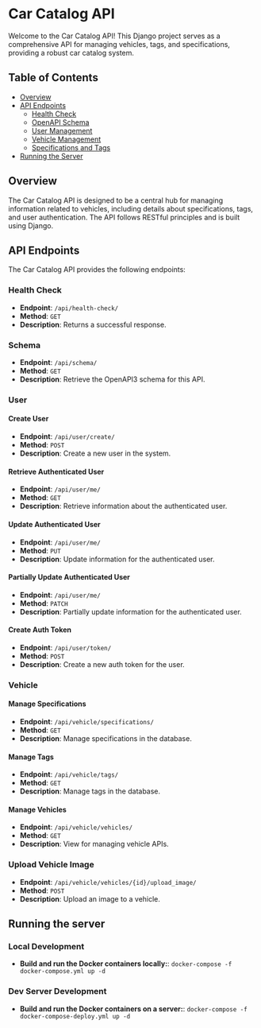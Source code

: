 # Car Catalog API

Welcome to the Car Catalog API! This Django project serves as a comprehensive API for managing vehicles, tags, and specifications, providing a robust car catalog system.

## Table of Contents
- [Overview](#overview)
- [API Endpoints](#api-endpoints)
  - [Health Check](#health-check)
  - [OpenAPI Schema](#openapi-schema)
  - [User Management](#user-management)
  - [Vehicle Management](#vehicle-management)
  - [Specifications and Tags](#specifications-and-tags)
- [Running the Server](#running-server)

## Overview

The Car Catalog API is designed to be a central hub for managing information related to vehicles, including details about specifications, tags, and user authentication. The API follows RESTful principles and is built using Django.

## API Endpoints

The Car Catalog API provides the following endpoints:

### Health Check

- **Endpoint**: `/api/health-check/`
- **Method**: `GET`
- **Description**: Returns a successful response.

### Schema

- **Endpoint**: `/api/schema/`
- **Method**: `GET`
- **Description**: Retrieve the OpenAPI3 schema for this API.

### User

#### Create User

- **Endpoint**: `/api/user/create/`
- **Method**: `POST`
- **Description**: Create a new user in the system.

#### Retrieve Authenticated User

- **Endpoint**: `/api/user/me/`
- **Method**: `GET`
- **Description**: Retrieve information about the authenticated user.

#### Update Authenticated User

- **Endpoint**: `/api/user/me/`
- **Method**: `PUT`
- **Description**: Update information for the authenticated user.

#### Partially Update Authenticated User

- **Endpoint**: `/api/user/me/`
- **Method**: `PATCH`
- **Description**: Partially update information for the authenticated user.

#### Create Auth Token

- **Endpoint**: `/api/user/token/`
- **Method**: `POST`
- **Description**: Create a new auth token for the user.

### Vehicle

#### Manage Specifications

- **Endpoint**: `/api/vehicle/specifications/`
- **Method**: `GET`
- **Description**: Manage specifications in the database.

#### Manage Tags

- **Endpoint**: `/api/vehicle/tags/`
- **Method**: `GET`
- **Description**: Manage tags in the database.

#### Manage Vehicles

- **Endpoint**: `/api/vehicle/vehicles/`
- **Method**: `GET`
- **Description**: View for managing vehicle APIs.

### Upload Vehicle Image

- **Endpoint**: `/api/vehicle/vehicles/{id}/upload_image/`
- **Method**: `POST`
- **Description**: Upload an image to a vehicle.

## Running the server

### Local Development
- **Build and run the Docker containers locally:**: `docker-compose -f docker-compose.yml up -d`

### Dev Server Development
- **Build and run the Docker containers on a server:**: `docker-compose -f docker-compose-deploy.yml up -d`

